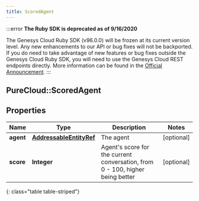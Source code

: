 ```yaml
---
title: ScoredAgent
---
```


:::error
**The Ruby SDK is deprecated as of 9/16/2020**

The Genesys Cloud Ruby SDK (v96.0.0) will be frozen at its current version level. Any new enhancements to our API or bug fixes will not be backported. If you do need to take advantage of new features or bug fixes outside the Genesys Cloud Ruby SDK, you will need to use the Genesys Cloud REST endpoints directly. More information can be found in the [Official Announcement](https://developer.mypurecloud.com/forum/t/announcement-genesys-cloud-ruby-sdk-end-of-life/8850).
:::


## PureCloud::ScoredAgent

## Properties

|Name | Type | Description | Notes|
|------------ | ------------- | ------------- | -------------|
| **agent** | [**AddressableEntityRef**](AddressableEntityRef.html) | The agent | [optional] |
| **score** | **Integer** | Agent&#39;s score for the current conversation, from 0 - 100, higher being better | [optional] |
{: class="table table-striped"}


